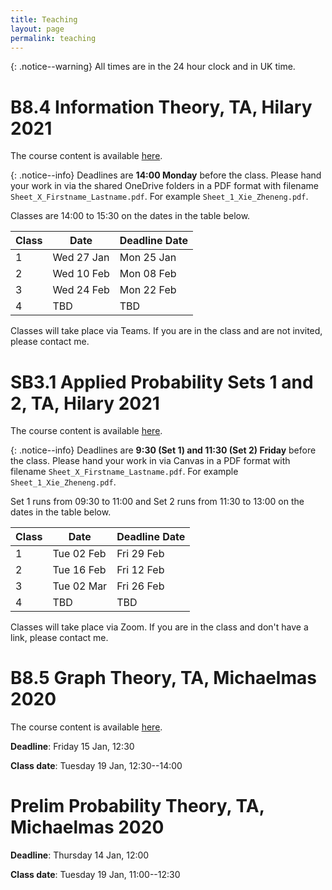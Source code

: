 ```yaml
---
title: Teaching
layout: page
permalink: teaching
---
```


{: .notice--warning}
All times are in the 24 hour clock and in UK time.

# B8.4 Information Theory, TA, Hilary 2021

The course content is available [here](https://courses.maths.ox.ac.uk/node/49135).

{: .notice--info}
Deadlines are **14:00 Monday** before the class. Please hand your work in via the shared OneDrive folders in a PDF format with filename `Sheet_X_Firstname_Lastname.pdf`. For example `Sheet_1_Xie_Zheneng.pdf`.

Classes are 14:00 to 15:30 on the dates in the table below.

Class | Date | Deadline Date
--- | --- | ---
1 | Wed 27 Jan | Mon 25 Jan
2 | Wed 10 Feb | Mon 08 Feb
3 | Wed 24 Feb | Mon 22 Feb
4 | TBD | TBD

Classes will take place via Teams. If you are in the class and are not invited, please contact me.

# SB3.1 Applied Probability Sets 1 and 2, TA, Hilary 2021

The course content is available [here](https://courses.maths.ox.ac.uk/node/49150). 

{: .notice--info}
Deadlines are **9:30 (Set 1) and 11:30 (Set 2) Friday** before the class. Please hand your work in via Canvas in a PDF format with filename `Sheet_X_Firstname_Lastname.pdf`. For example `Sheet_1_Xie_Zheneng.pdf`.

Set 1 runs from 09:30 to 11:00 and Set 2 runs from 11:30 to 13:00 on the dates in the table below.

Class | Date | Deadline Date
--- | --- | ---
1 | Tue 02 Feb | Fri 29 Feb
2 | Tue 16 Feb | Fri 12 Feb
3 | Tue 02 Mar | Fri 26 Feb
4 | TBD | TBD

Classes will take place via Zoom. If you are in the class and don't have a link, please contact me.

# B8.5 Graph Theory, TA, Michaelmas 2020

The course content is available [here](https://courses.maths.ox.ac.uk/node/49141).

**Deadline**: Friday 15 Jan, 12:30

**Class date**: Tuesday 19 Jan, 12:30--14:00

# Prelim Probability Theory, TA, Michaelmas 2020

**Deadline**: Thursday 14 Jan, 12:00

**Class date**: Tuesday 19 Jan, 11:00--12:30